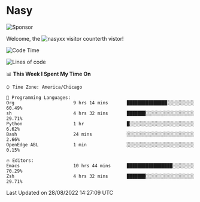 # Nasy

<!--
<p align="center">
<img height="200" src="https://github-readme-stats.vercel.app/api?username=nasyxx&count_private=true&show_icons=true&theme=dracula&include_all_commits=true"/>
<img height="200" src="https://github-readme-stats.vercel.app/api/top-langs/?username=nasyxx&theme=dracula&hide=html,jupyter+notebook&count_private=true&show_icons=true"/>
</p>

  
----------------
-->

![Sponsor](https://img.shields.io/static/v1.svg?label=Sponsor&message=%E2%9D%A4&logo=GitHub&style=flat&color=pink)
 
Welcome, the ![nasyxx visitor counter](https://count.getloli.com/get/@nasyxx?theme=rule34)th vistor!
 
<!--START_SECTION:waka-->
![Code Time](http://img.shields.io/badge/Code%20Time-2%2C581%20hrs%2020%20mins-blue)

![Lines of code](https://img.shields.io/badge/From%20Hello%20World%20I%27ve%20Written-5%20Million%20lines%20of%20code-blue)

📊 **This Week I Spent My Time On** 

```text
⌚︎ Time Zone: America/Chicago

💬 Programming Languages: 
Org                      9 hrs 14 mins       ███████████████░░░░░░░░░░   60.49% 
sh                       4 hrs 32 mins       ███████░░░░░░░░░░░░░░░░░░   29.71% 
Python                   1 hr                █░░░░░░░░░░░░░░░░░░░░░░░░   6.62% 
Bash                     24 mins             ░░░░░░░░░░░░░░░░░░░░░░░░░   2.66% 
OpenEdge ABL             1 min               ░░░░░░░░░░░░░░░░░░░░░░░░░   0.15%

🔥 Editors: 
Emacs                    10 hrs 44 mins      █████████████████░░░░░░░░   70.29% 
Zsh                      4 hrs 32 mins       ███████░░░░░░░░░░░░░░░░░░   29.71%

```


 Last Updated on 28/08/2022 14:27:09 UTC
<!--END_SECTION:waka-->

<!-- ![visitors](https://visitor-badge.laobi.icu/badge?page_id=nasyxx.nasyxx) -->
